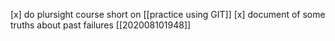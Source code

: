 [x] do plursight course short on [[practice using GIT]]
[x] document of some truths about past failures [[202008101948]]
